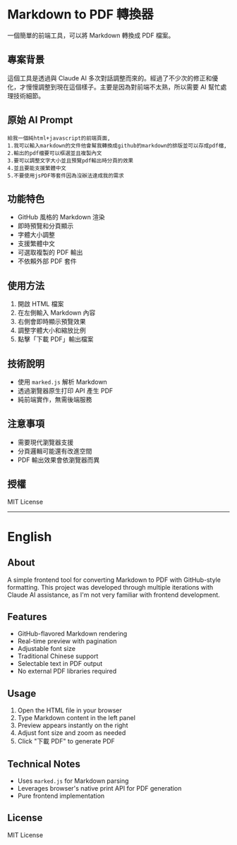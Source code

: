 # Markdown to PDF 轉換器

一個簡單的前端工具，可以將 Markdown 轉換成 PDF 檔案。

## 專案背景

這個工具是透過與 Claude AI 多次對話調整而來的。經過了不少次的修正和優化，才慢慢調整到現在這個樣子。主要是因為對前端不太熟，所以需要 AI 幫忙處理技術細節。

## 原始 AI Prompt

```
給我一個純html+javascript的前端頁面,
1.我可以輸入markdown的文件他會幫我轉換成github的markdown的排版並可以存成pdf檔,
2.輸出的pdf檔要可以框選並且複製內文
3.要可以調整文字大小並且預覽pdf輸出時分頁的效果
4.並且要能支援繁體中文
5.不要使用jsPDF等套件因為沒辦法達成我的需求
```

## 功能特色

- GitHub 風格的 Markdown 渲染
- 即時預覽和分頁顯示
- 字體大小調整
- 支援繁體中文
- 可選取複製的 PDF 輸出
- 不依賴外部 PDF 套件

## 使用方法

1. 開啟 HTML 檔案
2. 在左側輸入 Markdown 內容
3. 右側會即時顯示預覽效果
4. 調整字體大小和縮放比例
5. 點擊「下載 PDF」輸出檔案

## 技術說明

- 使用 `marked.js` 解析 Markdown
- 透過瀏覽器原生打印 API 產生 PDF
- 純前端實作，無需後端服務

## 注意事項

- 需要現代瀏覽器支援
- 分頁邏輯可能還有改進空間
- PDF 輸出效果會依瀏覽器而異

## 授權

MIT License

---

# English

## About

A simple frontend tool for converting Markdown to PDF with GitHub-style formatting. This project was developed through multiple iterations with Claude AI assistance, as I'm not very familiar with frontend development.

## Features

- GitHub-flavored Markdown rendering
- Real-time preview with pagination
- Adjustable font size
- Traditional Chinese support
- Selectable text in PDF output
- No external PDF libraries required

## Usage

1. Open the HTML file in your browser
2. Type Markdown content in the left panel
3. Preview appears instantly on the right
4. Adjust font size and zoom as needed
5. Click "下載 PDF" to generate PDF

## Technical Notes

- Uses `marked.js` for Markdown parsing
- Leverages browser's native print API for PDF generation
- Pure frontend implementation

## License

MIT License
